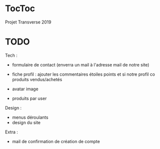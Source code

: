 # TocToc
Projet Transverse 2019

# TODO
Tech :
- formulaire de contact (enverra un mail à l'adresse mail de notre site)
- fiche profil : ajouter les commentaires étoiles points et si notre profil co produits vendus/achetés

- avatar image
- produits par user


Design :
- menus déroulants
- design du site

Extra :
- mail de confirmation de création de compte
